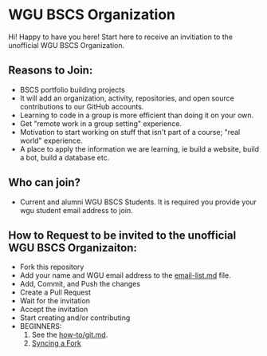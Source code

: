 # WGU BSCS Organization
Hi! Happy to have you here! Start here to receive an invitiation to the unofficial WGU BSCS Organization.
## Reasons to Join:
* BSCS portfolio building projects 
* It will add an organization, activity, repositories, and open source contributions to our GitHub accounts.
* Learning to code in a group is more efficient than doing it on your own.
* Get "remote work in a group setting" experience.
* Motivation to start working on stuff that isn't part of a course; "real world" experience.
* A place to apply the information we are learning,  ie build a website, build a bot, build a database etc.

## Who can join?
* Current and alumni WGU BSCS Students. It is required you provide your wgu student email address to join.  

## How to Request to be invited to the unofficial WGU BSCS Organizaiton:
* Fork this repository
* Add your name and WGU email address to the [email-list.md](https://github.com/WGU-BSCS/request-invite/blob/master/email-list.md) file.
* Add, Commit, and Push the changes
* Create a Pull Request
* Wait for the invitation
* Accept the invitation
* Start creating and/or contributing
* BEGINNERS: 
    1. See the [how-to/git.md](https://github.com/WGU-BSCS/how-to/blob/master/git.md). 
    2. [Syncing a Fork](https://help.github.com/articles/syncing-a-fork/)


